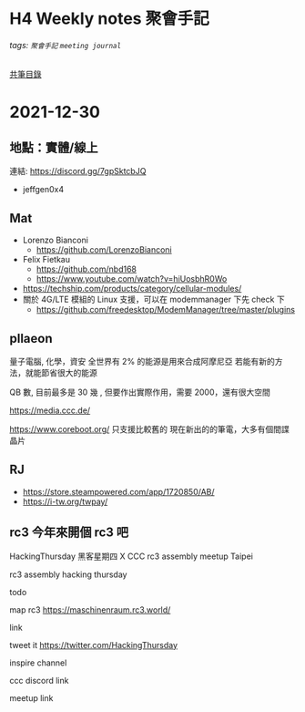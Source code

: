 # H4 Weekly notes 聚會手記
###### tags: `聚會手記`  `meeting journal`

[共筆目錄](https://hackmd.io/@h4/index)

# 2021-12-30

## 地點：實體/線上
連結: https://discord.gg/7gpSktcbJQ
* jeffgen0x4

## Mat

- Lorenzo Bianconi
    - https://github.com/LorenzoBianconi
- Felix Fietkau
    - https://github.com/nbd168
    - https://www.youtube.com/watch?v=hiUosbhR0Wo
- https://techship.com/products/category/cellular-modules/
- 關於 4G/LTE 模組的 Linux 支援，可以在 modemmanager 下先 check 下
    - https://github.com/freedesktop/ModemManager/tree/master/plugins

## pllaeon

量子電腦, 化學，資安
全世界有 2% 的能源是用來合成阿摩尼亞
若能有新的方法，就能節省很大的能源

QB 數, 目前最多是 30 幾 , 但要作出實際作用，需要 2000，還有很大空間

https://media.ccc.de/

https://www.coreboot.org/ 只支援比較舊的
現在新出的的筆電，大多有個間諜晶片

## RJ

- https://store.steampowered.com/app/1720850/AB/
- https://i-tw.org/twpay/

## rc3 今年來開個 rc3 吧
HackingThursday 黑客星期四 X CCC rc3 assembly meetup Taipei

rc3 assembly hacking thursday

todo

map rc3
https://maschinenraum.rc3.world/

link

tweet it
https://twitter.com/HackingThursday

inspire channel

ccc discord link

meetup link
